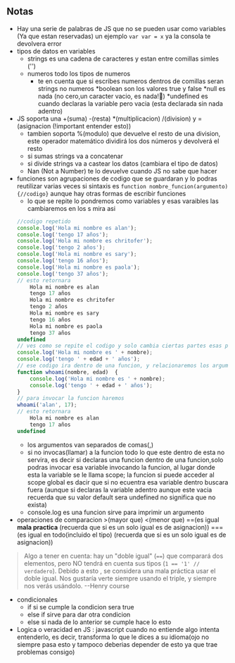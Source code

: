 ## Notas
* Hay una serie de palabras de JS que no se pueden usar como variables (Ya que estan reservadas) un ejemplo `var var = x` ya la consola te devolvera error
* tipos  de datos en variables 
   * strings es una cadena de caracteres y estan entre comillas simles ('')
   * numeros todo los tipos de numeros
        * te en cuenta que si escribes numeros dentros de comillas seran strings no numeros
   *boolean son los valores true y false
   *null es nada (no cero,un caracter vacio, es nada!🙂)
   *undefined es cuando declaras la variable pero vacia (esta declarada sin nada adentro)
* JS soporta una +(suma) -(resta) *(multiplicacion) /(division) y =(asignacion (!important entender esto))
    * tambien soporta %(modulo) que devuelve el resto de una division, este operador matemático dividirá los dos números y devolverá el resto
    * si sumas strings va a concatenar
    * si divide strings va a castear los datos (cambiara el tipo de datos)
    * Nan (Not a Number) te lo devuelve cuando JS no sabe que hacer
* funciones son  agrupaciones de codigo que se guardaran y lo podras reutilizar varias veces si sintaxis es `function nombre_funcion(argumento){//codigo}` aunque hay otras formas de escribir funciones
    * lo que se repite lo pondremos como variables y esas varaibles las cambiaremos en los s mira asi
    ```js
    //codigo repetido
    console.log('Hola mi nombre es alan');
    console.log('tengo 17 años');
    console.log('Hola mi nombre es chritofer');
    console.log('tengo 2 años');
    console.log('Hola mi nombre es sary');
    console.log('tengo 16 años');
    console.log('Hola mi nombre es paola');
    console.log('tengo 37 años');
    // esto retornara
        Hola mi nombre es alan
        tengo 17 años
        Hola mi nombre es chritofer
        tengo 2 años
        Hola mi nombre es sary
        tengo 16 años
        Hola mi nombre es paola
        tengo 37 años
    undefined
    // ves como se repite el codigo y solo cambia ciertas partes esas partes que cambian les crearemos una variable asi
    console.log('Hola mi nombre es ' + nombre);
    console.log('tengo ' + edad + ' años');
    // ese codigo ira dentro de una funcion, y relacionaremos los argumentos con nuestras variables asi
    function whoami(nombre, edad)  {
        console.log('Hola mi nombre es ' + nombre);
        console.log('tengo ' + edad + ' años');
    }
    // para invocar la funcion haremos
    whoami('alan', 17);
    // esto retornara
        Hola mi nombre es alan
        tengo 17 años
    undefined
    ```
    * los argumentos van separados de comas(,)
    * si no invocas(llamar) a la funcion todo lo que este dentro de esta no servira, es decir si declaras una funcion dentro de una funcion,solo podras invocar esa variable invocando la funcion, al lugar donde esta la variable se le llama scope; la funcion si puede acceder al scope global es dacir que si no ecuentra esa variable dentro buscara fuera (aunque si declaras la variable adentro aunque este vacia recuerda que su valor default sera undefined no significa que no exista)
    * console.log es una funcion sirve para imprimir un argumento
* operaciones de comparacion >(mayor que) <(menor que) ==(es igual **mala practica** (recuerda que si es un solo igual es de asignacion)) ===(es igual en todo(incluido el tipo) (recuerda que si es un solo igual es de asignacion))
> Algo a tener en cuenta: hay un "doble igual" (`==`) que comparará dos elementos, pero NO tendrá en cuenta sus tipos (`1 == '1' // verdadero`). Debido a esto , se considera una mala práctica usar el doble igual. Nos gustaría verte siempre usando el triple, y siempre nos verás usándolo.
>--Henry course
* condicionales 
    *  if si se cumple la condicion sera true
    * else if sirve para dar otra condicion
    * else si nada de lo anterior se cumple hace lo esto    
* Logica o veracidad en JS : javascript cuando no entiende algo intenta entenderlo, es decir, transforma lo que le dices a su idioma(ojo no siempre pasa esto y tampoco deberias depender de esto ya que trae problemas consigo)